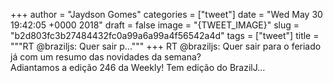 
+++
author = "Jaydson Gomes"
categories = ["tweet"]
date = "Wed May 30 19:42:05 +0000 2018"
draft = false
image = "{TWEET_IMAGE}"
slug = "b2d803fc3b27484432fc0a99a6a99a4f56542a4d"
tags = ["tweet"]
title = """RT @braziljs: Quer sair p..."""
+++
RT @braziljs: Quer sair para o feriado já com um resumo das novidades da semana?  
Adiantamos a edição 246 da Weekly! Tem edição do BrazilJ…
